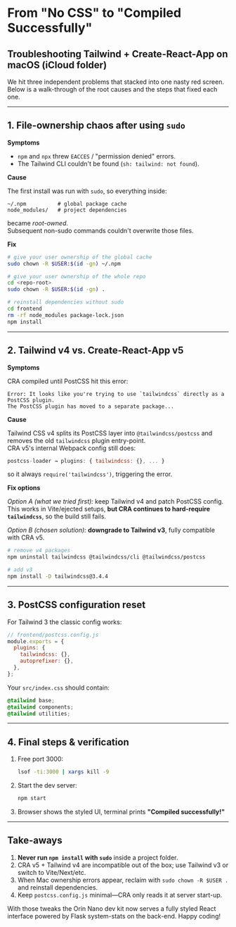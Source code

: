 # From "No CSS" to "Compiled Successfully"  
## Troubleshooting Tailwind + Create-React-App on macOS (iCloud folder)

We hit three independent problems that stacked into one nasty red screen.  
Below is a walk-through of the root causes and the steps that fixed each one.

---

## 1. File-ownership chaos after using `sudo`

**Symptoms**

* `npm` and `npx` threw `EACCES` / "permission denied" errors.  
* The Tailwind CLI couldn't be found (`sh: tailwind: not found`).

**Cause**

The first install was run with `sudo`, so everything inside:

```
~/.npm          # global package cache
node_modules/   # project dependencies
```

became *root-owned*.  
Subsequent non-sudo commands couldn't overwrite those files.

**Fix**

```bash
# give your user ownership of the global cache
sudo chown -R $USER:$(id -gn) ~/.npm

# give your user ownership of the whole repo
cd <repo-root>
sudo chown -R $USER:$(id -gn) .

# reinstall dependencies without sudo
cd frontend
rm -rf node_modules package-lock.json
npm install
```

---

## 2. Tailwind v4 vs. Create-React-App v5

**Symptoms**

CRA compiled until PostCSS hit this error:

```
Error: It looks like you're trying to use `tailwindcss` directly as a PostCSS plugin.
The PostCSS plugin has moved to a separate package...
```

**Cause**

Tailwind CSS v4 splits its PostCSS layer into `@tailwindcss/postcss` and removes the old `tailwindcss` plugin entry-point.  
CRA v5's internal Webpack config still does:

```js
postcss-loader → plugins: { tailwindcss: {}, ... }
```

so it always `require('tailwindcss')`, triggering the error.

**Fix options**

*Option A (what we tried first):* keep Tailwind v4 and patch PostCSS config.  
This works in Vite/ejected setups, **but CRA continues to hard-require `tailwindcss`**, so the build still fails.

*Option B (chosen solution):* **downgrade to Tailwind v3**, fully compatible with CRA v5.

```bash
# remove v4 packages
npm uninstall tailwindcss @tailwindcss/cli @tailwindcss/postcss

# add v3
npm install -D tailwindcss@3.4.4
```

---

## 3. PostCSS configuration reset

For Tailwind 3 the classic config works:

```js
// frontend/postcss.config.js
module.exports = {
  plugins: {
    tailwindcss: {},
    autoprefixer: {},
  },
};
```

Your `src/index.css` should contain:

```css
@tailwind base;
@tailwind components;
@tailwind utilities;
```

---

## 4. Final steps & verification

1. Free port 3000:
   ```bash
   lsof -ti:3000 | xargs kill -9
   ```
2. Start the dev server:
   ```bash
   npm start
   ```
3. Browser shows the styled UI, terminal prints **"Compiled successfully!"**

---

## Take-aways

1. **Never run `npm install` with `sudo`** inside a project folder.  
2. CRA v5 + Tailwind v4 are incompatible out of the box; use Tailwind v3 or switch to Vite/Next/etc.  
3. When Mac ownership errors appear, reclaim with `sudo chown -R $USER .` and reinstall dependencies.  
4. Keep `postcss.config.js` minimal—CRA only reads it at server start-up.

With those tweaks the Orin Nano dev kit now serves a fully styled React interface powered by Flask system-stats on the back-end. Happy coding! 